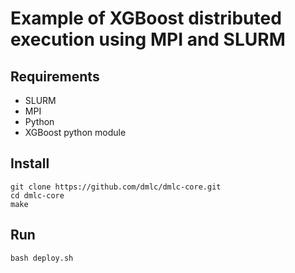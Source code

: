 # Example of XGBoost distributed execution using MPI and SLURM

## Requirements

  * SLURM 
  * MPI
  * Python
  * XGBoost python module

## Install
```
git clone https://github.com/dmlc/dmlc-core.git
cd dmlc-core
make
```

## Run
```
bash deploy.sh
```

